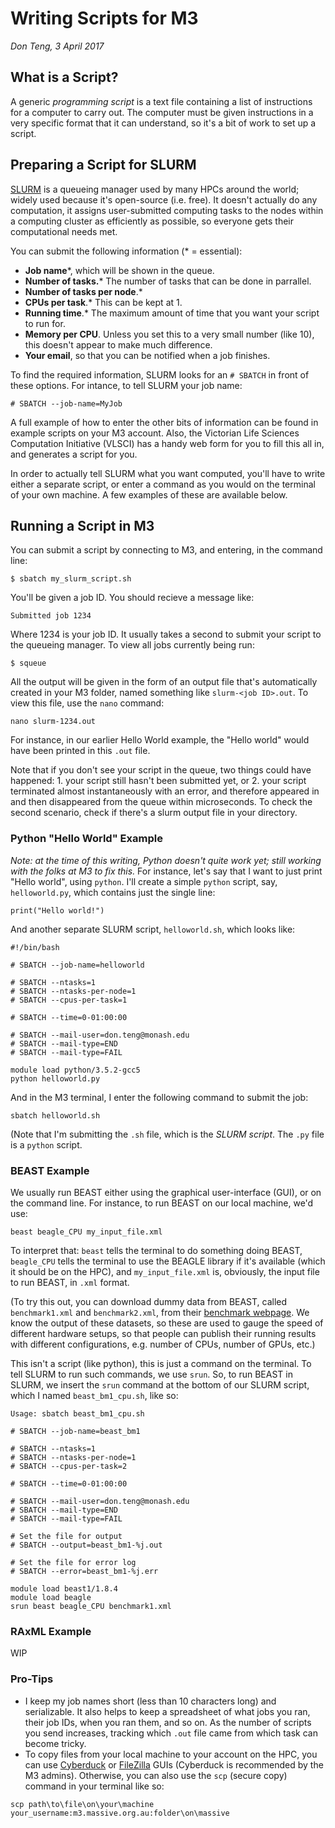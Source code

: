 # Writing Scripts for M3
*Don Teng, 3 April 2017*

## What is a Script?
A generic *programming script* is a text file containing a list of instructions for a computer to carry out. The computer must be given instructions in a very specific format that it can understand, so it's a bit of work to set up a script.

## Preparing a Script for SLURM
[SLURM](https://en.wikipedia.org/wiki/Slurm_Workload_Manager) is a queueing manager used by many HPCs around the world; widely used because it's open-source (i.e. free). It doesn't actually do any computation, it assigns user-submitted computing tasks to the nodes within a computing cluster as efficiently as possible, so everyone gets their computational needs met.

You can submit the following information (* = essential):
- **Job name***, which will be shown in the queue. 
- **Number of tasks.*** The number of tasks that can be done in parrallel. 
- **Number of tasks per node**.*
- **CPUs per task**.* This can be kept at 1.
- **Running time**.* The maximum amount of time that you want your script to run for. 
- **Memory per CPU**. Unless you set this to a very small number (like 10), this doesn't appear to make much difference.
- **Your email**, so that you can be notified when a job finishes.

To find the required information, SLURM looks for an `# SBATCH` in front of these options. For intance, to tell SLURM your job name:

`# SBATCH --job-name=MyJob`

A full example of how to enter the other bits of information can be found in example scripts on your M3 account. Also, the Victorian Life Sciences Computation Initiative (VLSCI) has a handy web form for you to fill this all in, and generates a script for you. 

In order to actually tell SLURM what you want computed, you'll have to write either a separate script, or enter a command as you would on the terminal of your own machine. A few examples of these are available below.

## Running a Script in M3
You can submit a script by connecting to M3, and entering, in the command line:

`$ sbatch my_slurm_script.sh`

You'll be given a job ID. You should recieve a message like:

`Submitted job 1234`

Where 1234 is your job ID. It usually takes a second to submit your script to the queueing manager. To view all jobs currently being run:

`$ squeue`

All the output will be given in the form of an output file that's automatically created in your M3 folder, named something like `slurm-<job ID>.out`.  To view this file, use the `nano` command:

`nano slurm-1234.out`

For instance, in our earlier Hello World example, the "Hello world" would have been printed in this `.out` file.

Note that if you don't see your script in the queue, two things could have happened: 1. your script still hasn't been submitted yet, or 2. your script terminated almost instantaneously with an error, and therefore appeared in and then disappeared from the queue within microseconds. To check the second scenario, check if there's a slurm output file in your directory. 

### Python "Hello World" Example
*Note: at the time of this writing, Python doesn't quite work yet; still working with the folks at M3 to fix this.*
For instance, let's say that I want to just print "Hello world", using `python`. I'll create a simple `python` script, say, `helloworld.py`, which contains just the single line:

`print("Hello world!")`

And another separate SLURM script, `helloworld.sh`, which looks like:
```
#!/bin/bash

# SBATCH --job-name=helloworld

# SBATCH --ntasks=1
# SBATCH --ntasks-per-node=1
# SBATCH --cpus-per-task=1

# SBATCH --time=0-01:00:00

# SBATCH --mail-user=don.teng@monash.edu
# SBATCH --mail-type=END
# SBATCH --mail-type=FAIL

module load python/3.5.2-gcc5
python helloworld.py
```

And in the M3 terminal, I enter the following command to submit the job:

`sbatch helloworld.sh`

(Note that I'm submitting the `.sh` file, which is the *SLURM script*.  The `.py` file is a `python` script.

### BEAST Example
We usually run BEAST either using the graphical user-interface (GUI), or on the command line.  For instance, to run BEAST on our local machine, we'd use:

`beast beagle_CPU my_input_file.xml`

To interpret that: `beast` tells the terminal to do something doing BEAST, `beagle_CPU` tells the terminal to use the BEAGLE library if it's available (which it should be on the HPC), and `my_input_file.xml` is, obviously, the input file to run BEAST, in `.xml` format.

(To try this out, you can download dummy data from BEAST, called `benchmark1.xml` and `benchmark2.xml`, from their [benchmark webpage](http://beast.bio.ed.ac.uk/benchmarks).  We know the output of these datasets, so these are used to gauge the speed of different hardware setups, so that people can publish their running results with different configurations, e.g. number of CPUs, number of GPUs, etc.)

This isn't a script (like python), this is just a command on the terminal. To tell SLURM to run such commands, we use `srun`.  So, to run BEAST in SLURM, we insert the `srun` command at the bottom of our SLURM script, which I named `beast_bm1_cpu.sh`, like so:

```#!/bin/bash
Usage: sbatch beast_bm1_cpu.sh

# SBATCH --job-name=beast_bm1

# SBATCH --ntasks=1
# SBATCH --ntasks-per-node=1
# SBATCH --cpus-per-task=2

# SBATCH --time=0-01:00:00

# SBATCH --mail-user=don.teng@monash.edu
# SBATCH --mail-type=END
# SBATCH --mail-type=FAIL

# Set the file for output
# SBATCH --output=beast_bm1-%j.out

# Set the file for error log
# SBATCH --error=beast_bm1-%j.err

module load beast1/1.8.4
module load beagle
srun beast beagle_CPU benchmark1.xml
```

### RAxML Example
WIP

### Pro-Tips
- I keep my job names short (less than 10 characters long) and serializable. It also helps to keep a spreadsheet of what jobs you ran, their job IDs, when you ran them, and so on.  As the number of scripts you send increases, tracking which `.out` file came from which task can become tricky.
- To copy files from your local machine to your account on the HPC, you can use [Cyberduck](https://cyberduck.io/?l=en) or [FileZilla](https://filezilla-project.org/) GUIs (Cyberduck is recommended by the M3 admins). Otherwise, you can also use the `scp` (secure copy) command in your terminal like so:

`scp path\to\file\on\your\machine your_username:m3.massive.org.au:folder\on\massive`
